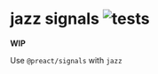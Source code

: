 # jazz signals ![tests](https://github.com/nichoth/jazz-signals/actions/workflows/nodejs.yml/badge.svg)

__WIP__

Use `@preact/signals` with `jazz`
